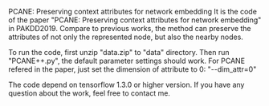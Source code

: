 PCANE: Preserving context attributes for network embedding
It is the code of the paper "PCANE: Preserving context attributes for network embedding" in PAKDD2019.
Compare to previous works, the method can preserve the attributes of not only the represented node, but also the nearby nodes.

To run the code, first unzip "data.zip" to "data" directory. Then run "PCANE++.py", the default parameter settings should work.
For PCANE refered in the paper, just set the dimension of attribute to 0: "--dim_attr=0"

The code depend on tensorflow 1.3.0 or higher version.
If you have any question about the work, feel free to contact me.
